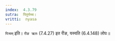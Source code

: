 ```yaml
---
index:  4.3.79
sutra:  पितुर्यच्च।
vritti:  nyasa
---
```


`पित्र्यम्` इति। `रीङ ऋतः` (7.4.27) इत रीङ, यस्यति (6.4.148) लोपः॥

